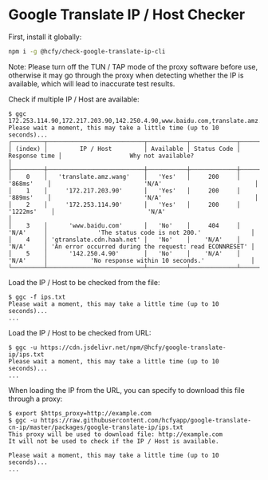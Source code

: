# Google Translate IP / Host Checker

First, install it globally:

```zsh
npm i -g @hcfy/check-google-translate-ip-cli
```

Note: Please turn off the TUN / TAP mode of the proxy software before use, otherwise it may go through the proxy when detecting whether the IP is available, which will lead to inaccurate test results.

Check if multiple IP / Host are available:

```text
$ ggc 172.253.114.90,172.217.203.90,142.250.4.90,www.baidu.com,translate.amz.wang,gtranslate.cdn.haah.net
Please wait a moment, this may take a little time (up to 10 seconds)...
┌─────────┬───────────────────────────┬───────────┬─────────────┬───────────────┬─────────────────────────────────────────────────────────┐
│ (index) │         IP / Host         │ Available │ Status Code │ Response time │                   Why not available?                    │
├─────────┼───────────────────────────┼───────────┼─────────────┼───────────────┼─────────────────────────────────────────────────────────┤
│    0    │   'translate.amz.wang'    │   'Yes'   │     200     │    '868ms'    │                          'N/A'                          │
│    1    │     '172.217.203.90'      │   'Yes'   │     200     │    '889ms'    │                          'N/A'                          │
│    2    │     '172.253.114.90'      │   'Yes'   │     200     │   '1222ms'    │                          'N/A'                          │
│    3    │      'www.baidu.com'      │   'No'    │     404     │     'N/A'     │              'The status code is not 200.'              │
│    4    │ 'gtranslate.cdn.haah.net' │   'No'    │    'N/A'    │     'N/A'     │ 'An error occurred during the request: read ECONNRESET' │
│    5    │      '142.250.4.90'       │   'No'    │    'N/A'    │     'N/A'     │            'No response within 10 seconds.'             │
└─────────┴───────────────────────────┴───────────┴─────────────┴───────────────┴─────────────────────────────────────────────────────────┘
```

Load the IP / Host to be checked from the file:

```text
$ ggc -f ips.txt
Please wait a moment, this may take a little time (up to 10 seconds)...
...
```

Load the IP / Host to be checked from URL:

```text
$ ggc -u https://cdn.jsdelivr.net/npm/@hcfy/google-translate-ip/ips.txt
Please wait a moment, this may take a little time (up to 10 seconds)...
...
```

When loading the IP from the URL, you can specify to download this file through a proxy:

```text
$ export $https_proxy=http://example.com
$ ggc -u https://raw.githubusercontent.com/hcfyapp/google-translate-cn-ip/master/packages/google-translate-ip/ips.txt
This proxy will be used to download file: http://example.com
It will not be used to check if the IP / Host is available.

Please wait a moment, this may take a little time (up to 10 seconds)...
...
```

